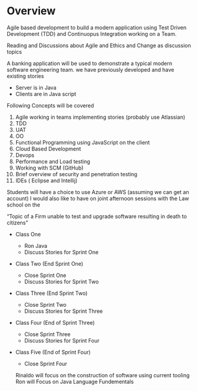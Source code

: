 # Overview

Agile based development to build a modern application using Test Driven Development (TDD) and 
Continuopus Integration working on a Team.

Reading and Discussions about Agile and Ethics and Change as discussion topics


A banking application will be used to demonstrate a typical modern software engineering team.
 we have previously developed and have existing stories

* Server is in Java
* Clients are in Java script

Following Concepts will be covered

1. Agile working in teams implementing stories (probably use Atlassian)
2. TDD
3. UAT
4. OO 
5. Functional Programming using JavaScript on the client
6. Cloud Based Development
7. Devops
8. Performance and Load testing
9. Working with SCM (GitHub)
10. Brief overview of security and penetration testing
11. IDEs ( Eclipse and Intellij)

Students will have a choice to use Azure or AWS (assuming we can get an account) 
I would also like to have on joint afternoon sessions with the Law school on the 

“Topic of a Firm unable to test and upgrade software resulting in death to citizens”

  
* Class One
  * Ron Java 
  * Discuss Stories for Sprint One
* Class Two (End Sprint One)
  * Close Sprint One 
  * Discuss Stories for Sprint Two
* Class Three (End Sprint Two)
  * Close Sprint Two 
  * Discuss Stories for Sprint Three
* Class Four (End of Sprint Three)
  * Close Sprint Three 
  * Discuss Stories for Sprint Four
* Class Five (End of Sprint Four)
  * Close Sprint Four 
  
  
  Rinaldo will focus on the construction of software using current tooling
  Ron will Focus on Java Language Fundementals